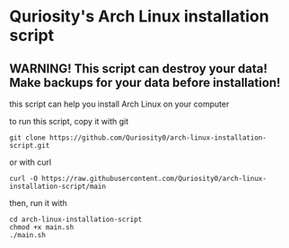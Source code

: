 # Quriosity's Arch Linux installation script
## WARNING! This script can destroy your data! Make backups for your data before installation!

this script can help you install Arch Linux on your computer

to run this script, copy it with git

```
git clone https://github.com/Quriosity0/arch-linux-installation-script.git
```
or with curl
```
curl -O https://raw.githubusercontent.com/Quriosity0/arch-linux-installation-script/main
```

then, run it with
```
cd arch-linux-installation-script
chmod +x main.sh
./main.sh
```
